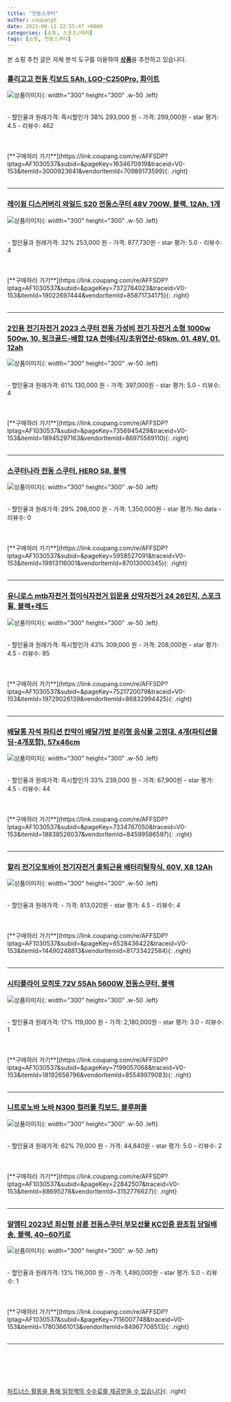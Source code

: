 ```yaml
---
title: "전동스쿠터"
author: coupang6
date: 2023-08-12 22:55:47 +0800
categories: [쇼핑, 스포츠/레저]
tags: [쇼핑, 전동스쿠터]
---
```


본 쇼핑 추천 글은 자체 분석 도구를 이용하여 [**상품**](https://link.coupang.com/a/bao1ui)을 추천하고 있습니다.

### [롤리고고 전동 킥보드 5Ah, LGO-C250Pro, 화이트](https://link.coupang.com/re/AFFSDP?lptag=AF1030537&subid=&pageKey=1634670919&traceid=V0-153&itemId=3000923641&vendorItemId=70989173599)

![상품이미지](https://thumbnail9.coupangcdn.com/thumbnails/remote/230x230ex/image/retail/images/2020/06/28/20/6/7f391c1c-6010-4e96-8840-df8688033a0a.jpg){: width="300" height="300" .w-50 .left}


<br>
- 할인율과 원래가격: 즉시할인가 38%  293,000   원
- 가격: 299,000원
- star 평가: 4.5
- 리뷰수: 462
<br>
<br>
<br>
<br>
[**구매하러 가기**](https://link.coupang.com/re/AFFSDP?lptag=AF1030537&subid=&pageKey=1634670919&traceid=V0-153&itemId=3000923641&vendorItemId=70989173599){: .right}
<br>
<br>

---

### [레이윙 디스커버리 와일드 S20 전동스쿠터 48V 700W, 블랙, 12Ah, 1개](https://link.coupang.com/re/AFFSDP?lptag=AF1030537&subid=&pageKey=7372784023&traceid=V0-153&itemId=19022697444&vendorItemId=85871734175)

![상품이미지](https://thumbnail7.coupangcdn.com/thumbnails/remote/230x230ex/image/vendor_inventory/7655/f15cc95fadcf4190591659e9313e22bde3a64719680d8f8ca4ff50860342.jpg){: width="300" height="300" .w-50 .left}


<br>
- 할인율과 원래가격: 32%  253,000   원
- 가격: 877,730원
- star 평가: 5.0
- 리뷰수: 4
<br>
<br>
<br>
<br>
[**구매하러 가기**](https://link.coupang.com/re/AFFSDP?lptag=AF1030537&subid=&pageKey=7372784023&traceid=V0-153&itemId=19022697444&vendorItemId=85871734175){: .right}
<br>
<br>

---

### [2인용 전기자전거 2023 스쿠터 전동 가성비 전기 자전거 소형 1000w 500w, 10. 핑크골드-배합 12A 천에너지/초위연산-65km, 01. 48V, 01. 12ah](https://link.coupang.com/re/AFFSDP?lptag=AF1030537&subid=&pageKey=7356945429&traceid=V0-153&itemId=18945297163&vendorItemId=86975569110)

![상품이미지](https://thumbnail6.coupangcdn.com/thumbnails/remote/230x230ex/image/vendor_inventory/5436/b61f7159c7d38d9194350ab31f18c47ff2aa75ed141ec6b3974c0d219268.jpg){: width="300" height="300" .w-50 .left}


<br>
- 할인율과 원래가격: 61%  130,000   원
- 가격: 397,000원
- star 평가: 5.0
- 리뷰수: 4
<br>
<br>
<br>
<br>
[**구매하러 가기**](https://link.coupang.com/re/AFFSDP?lptag=AF1030537&subid=&pageKey=7356945429&traceid=V0-153&itemId=18945297163&vendorItemId=86975569110){: .right}
<br>
<br>

---

### [스쿠터나라 전동 스쿠터, HERO S8, 블랙](https://link.coupang.com/re/AFFSDP?lptag=AF1030537&subid=&pageKey=5958527091&traceid=V0-153&itemId=19913116001&vendorItemId=87013000345)

![상품이미지](https://thumbnail7.coupangcdn.com/thumbnails/remote/230x230ex/image/vendor_inventory/142c/b9cf24c905051867266d146829d9752db271b9e3a6080161a76ad48fb2d6.jpg){: width="300" height="300" .w-50 .left}


<br>
- 할인율과 원래가격: 29%  298,000   원
- 가격: 1,350,000원
- star 평가: No data
- 리뷰수: 0
<br>
<br>
<br>
<br>
[**구매하러 가기**](https://link.coupang.com/re/AFFSDP?lptag=AF1030537&subid=&pageKey=5958527091&traceid=V0-153&itemId=19913116001&vendorItemId=87013000345){: .right}
<br>
<br>

---

### [유니로스 mtb자전거 접이식자전거 입문용 산악자전거 24 26인치, 스포크휠, 블랙+레드](https://link.coupang.com/re/AFFSDP?lptag=AF1030537&subid=&pageKey=7521720079&traceid=V0-153&itemId=19729026139&vendorItemId=86832994425)

![상품이미지](https://thumbnail8.coupangcdn.com/thumbnails/remote/230x230ex/image/vendor_inventory/0221/b5cc3f9fba5b4365588008505ccfa589e29ee8ef1bd2d4f6c405e143d8f8.jpg){: width="300" height="300" .w-50 .left}


<br>
- 할인율과 원래가격: 즉시할인가 43%  309,000   원
- 가격: 208,000원
- star 평가: 4.5
- 리뷰수: 85
<br>
<br>
<br>
<br>
[**구매하러 가기**](https://link.coupang.com/re/AFFSDP?lptag=AF1030537&subid=&pageKey=7521720079&traceid=V0-153&itemId=19729026139&vendorItemId=86832994425){: .right}
<br>
<br>

---

### [배달통 자석 파티션 칸막이 배달가방 분리형 음식물 고정대, 4개(파티션몰딩-4개포함), 57x46cm](https://link.coupang.com/re/AFFSDP?lptag=AF1030537&subid=&pageKey=7334767050&traceid=V0-153&itemId=18838526037&vendorItemId=84599586597)

![상품이미지](https://thumbnail6.coupangcdn.com/thumbnails/remote/230x230ex/image/vendor_inventory/2381/5bd93702b813e1290c9aa053616caf97391113debf2dde8aae5d7ed3c41d.png){: width="300" height="300" .w-50 .left}


<br>
- 할인율과 원래가격: 즉시할인가 33%  239,000   원
- 가격: 67,900원
- star 평가: 4.5
- 리뷰수: 44
<br>
<br>
<br>
<br>
[**구매하러 가기**](https://link.coupang.com/re/AFFSDP?lptag=AF1030537&subid=&pageKey=7334767050&traceid=V0-153&itemId=18838526037&vendorItemId=84599586597){: .right}
<br>
<br>

---

### [할리 전기오토바이 전기자전거 출퇴근용 배터리탈착식, 60V, X8 12Ah](https://link.coupang.com/re/AFFSDP?lptag=AF1030537&subid=&pageKey=6528436422&traceid=V0-153&itemId=14490248813&vendorItemId=81733422584)

![상품이미지](https://thumbnail8.coupangcdn.com/thumbnails/remote/230x230ex/image/vendor_inventory/d16d/5c1edfdedd9516ff611e6964a121c605bf34480fbd98e4c9e517ca0f28c0.png){: width="300" height="300" .w-50 .left}


<br>
- 할인율과 원래가격: 
- 가격: 813,020원
- star 평가: 4.5
- 리뷰수: 4
<br>
<br>
<br>
<br>
[**구매하러 가기**](https://link.coupang.com/re/AFFSDP?lptag=AF1030537&subid=&pageKey=6528436422&traceid=V0-153&itemId=14490248813&vendorItemId=81733422584){: .right}
<br>
<br>

---

### [시티플라이 모히또 72V 55Ah 5600W 전동스쿠터, 블랙](https://link.coupang.com/re/AFFSDP?lptag=AF1030537&subid=&pageKey=7199057068&traceid=V0-153&itemId=18192658796&vendorItemId=85549979083)

![상품이미지](https://thumbnail7.coupangcdn.com/thumbnails/remote/230x230ex/image/vendor_inventory/b942/4c1ca68118b095db195f42970794f60a999e31f27146382b4c33d7a3ee9e.jpg){: width="300" height="300" .w-50 .left}


<br>
- 할인율과 원래가격: 17%  119,000   원
- 가격: 2,180,000원
- star 평가: 3.0
- 리뷰수: 1
<br>
<br>
<br>
<br>
[**구매하러 가기**](https://link.coupang.com/re/AFFSDP?lptag=AF1030537&subid=&pageKey=7199057068&traceid=V0-153&itemId=18192658796&vendorItemId=85549979083){: .right}
<br>
<br>

---

### [니트로노바 노바 N300 컬러풀 킥보드, 블루퍼플](https://link.coupang.com/re/AFFSDP?lptag=AF1030537&subid=&pageKey=22842507&traceid=V0-153&itemId=88695278&vendorItemId=3152776627)

![상품이미지](https://thumbnail9.coupangcdn.com/thumbnails/remote/230x230ex/image/retail/images/2017/05/29/15/0/fd41e217-9a96-4d1e-af46-35cf10b78a07.jpg){: width="300" height="300" .w-50 .left}


<br>
- 할인율과 원래가격: 62%  79,000   원
- 가격: 44,840원
- star 평가: 5.0
- 리뷰수: 2
<br>
<br>
<br>
<br>
[**구매하러 가기**](https://link.coupang.com/re/AFFSDP?lptag=AF1030537&subid=&pageKey=22842507&traceid=V0-153&itemId=88695278&vendorItemId=3152776627){: .right}
<br>
<br>

---

### [알엠티 2023년 최신형 삼륜 전동스쿠터 부모선물 KC인증 완조립 당일배송, 블랙, 40~60키로](https://link.coupang.com/re/AFFSDP?lptag=AF1030537&subid=&pageKey=7116007748&traceid=V0-153&itemId=17803661013&vendorItemId=84967708513)

![상품이미지](https://thumbnail9.coupangcdn.com/thumbnails/remote/230x230ex/image/vendor_inventory/d629/c1e807fb769a1c779f2832d39cb597089760122af5a0c7b285b5ac219c79.jpg){: width="300" height="300" .w-50 .left}


<br>
- 할인율과 원래가격: 13%  116,000   원
- 가격: 1,490,000원
- star 평가: 5.0
- 리뷰수: 1
<br>
<br>
<br>
<br>
[**구매하러 가기**](https://link.coupang.com/re/AFFSDP?lptag=AF1030537&subid=&pageKey=7116007748&traceid=V0-153&itemId=17803661013&vendorItemId=84967708513){: .right}
<br>
<br>

---
<br><br><br><br><br> [파트너스 활동을 통해 일정액의 수수료를 제공받을 수 있습니다](https://link.coupang.com/a/bao1ui){: .right}